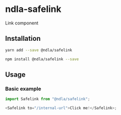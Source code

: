 # ndla-safelink

Link component

## Installation

```sh
yarn add --save @ndla/safelink
```

```sh
npm install @ndla/safelink --save
```

## Usage

### Basic example

```js
import Safelink from "@ndla/safelink";

<Safelink to="/internal-url">Click me!</Safelink>;
```
